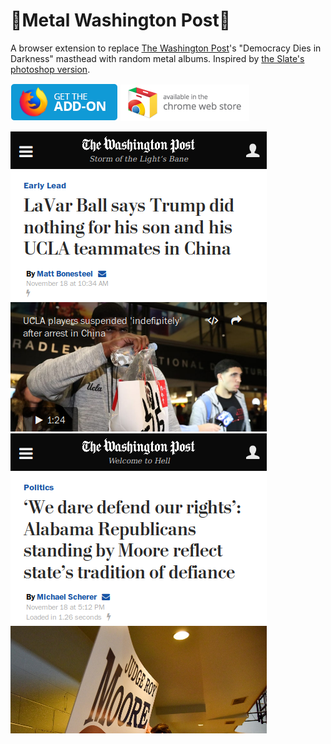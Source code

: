 # 🤘Metal Washington Post🤘
A browser extension to replace
[The Washington Post](https://washingtonpost.com)'s
"Democracy Dies in Darkness" masthead with random metal albums. Inspired by [the Slate's photoshop version](http://www.slate.com/blogs/the_slatest/2017/02/22/_15_classic_metal_albums_whose_titles_are_less_dark_than_the_washington.html).

[![](./firefox-badge.png)](https://addons.mozilla.org/en-US/firefox/addon/metal-washington-post)
[![](./chrome-badge.png)](https://chrome.google.com/webstore/detail/goblfjdpjdlcplpoijndlangdjlkbdki/publish-accepted)

![](./screenshot1.png)
![](./screenshot2.png)

